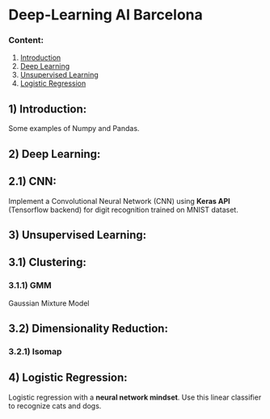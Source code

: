 # Deep-Learning AI Barcelona

### Content:

1. [Introduction](#intro)
2. [Deep Learning](#dp)
3. [Unsupervised Learning](#unsup)
4. [Logistic Regression](#logistic)

## 1) <a id='intro'></a> Introduction:

Some examples of Numpy and Pandas.

## 2) <a id='dp'></a> Deep Learning:

## 2.1) CNN:

Implement a Convolutional Neural Network (CNN) using **Keras API** (Tensorflow backend) for digit recognition trained on MNIST dataset.


## 3) <a id='unsup'></a> Unsupervised Learning:

## 3.1) Clustering:

### 3.1.1) GMM

Gaussian Mixture Model

## 3.2) Dimensionality Reduction:

### 3.2.1) Isomap

## 4) <a id='logistic'></a> Logistic Regression:

Logistic regression with a **neural network mindset**. Use this linear classifier to recognize cats and dogs.
